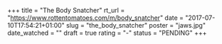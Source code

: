 +++
title = "The Body Snatcher"
rt_url = "https://www.rottentomatoes.com/m/body_snatcher"
date = "2017-07-10T17:54:21+01:00"
slug = "the_body_snatcher"
poster = "jaws.jpg"
date_watched = ""
draft = true
rating = "-"
status = "PENDING"
+++
